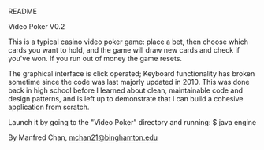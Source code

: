 README

Video Poker V0.2

This is a typical casino video poker game: place a bet, then choose which cards you want to hold, and the game will draw new cards and check if you've won. If you run out of money the game resets.

The graphical interface is click operated; Keyboard functionality has broken sometime since the code was last majorly updated in 2010. This was done back in high school before I learned about clean, maintainable code and design patterns, and is left up to demonstrate that I can build a cohesive application from scratch. 

Launch it by going to the "Video Poker" directory and running:
	$ java engine

By Manfred Chan, mchan21@binghamton.edu
